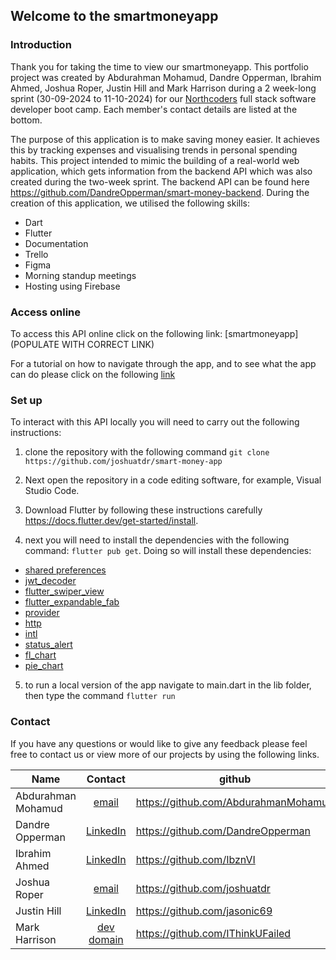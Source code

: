 ## Welcome to the smartmoneyapp

### Introduction

Thank you for taking the time to view our smartmoneyapp. This portfolio project was created by Abdurahman Mohamud, Dandre Opperman, Ibrahim Ahmed, Joshua Roper, Justin Hill and Mark Harrison during a 2 week-long sprint (30-09-2024 to 11-10-2024) for our [Northcoders](https://northcoders.com) full stack software developer boot camp. Each member's contact details are listed at the bottom.

The purpose of this application is to make saving money easier. It achieves this by tracking expenses and visualising trends in personal spending habits. This project intended to mimic the building of a real-world web application, which gets information from the backend API which was also created during the two-week sprint. The backend API can be found here https://github.com/DandreOpperman/smart-money-backend. During the creation of this application, we utilised the following skills:

- Dart
- Flutter
- Documentation
- Trello
- Figma
- Morning standup meetings
- Hosting using Firebase

### Access online

To access this API online click on the following link: [smartmoneyapp](POPULATE WITH CORRECT LINK)

For a tutorial on how to navigate through the app, and to see what the app can do please click on the following [link](https://youtu.be/zg74qv8YIL0)

### Set up

To interact with this API locally you will need to carry out the following instructions:

1. clone the repository with the following command `git clone https://github.com/joshuatdr/smart-money-app`

2. Next open the repository in a code editing software, for example, Visual Studio Code.

3. Download Flutter by following these instructions carefully https://docs.flutter.dev/get-started/install.

4. next you will need to install the dependencies with the following command: `flutter pub get`. Doing so will install these dependencies:

- [shared preferences](https://pub.dev/packages/shared_preferences)
- [jwt_decoder](https://pub.dev/packages/jwt_decoder)
- [flutter_swiper_view](https://pub.dev/packages/flutter_swiper_view)
- [flutter_expandable_fab](https://pub.dev/packages/flutter_expandable_fab)
- [provider](https://pub.dev/packages/provider)
- [http](https://pub.dev/packages/http)
- [intl](https://pub.dev/packages/intl)
- [status_alert](https://pub.dev/packages/status_alert)
- [fl_chart](https://pub.dev/packages/fl_chart)
- [pie_chart](https://pub.dev/packages/pie_chart)

5. to run a local version of the app navigate to main.dart in the lib folder, then type the command `flutter run`

### Contact

If you have any questions or would like to give any feedback please feel free to contact us or view more of our projects by using the following links.

| Name               |                         Contact                          | github                               |
| ------------------ | :------------------------------------------------------: | ------------------------------------ |
| Abdurahman Mohamud |              [email](Abdi_mo4@outlook.com)               | https://github.com/AbdurahmanMohamud |
| Dandre Opperman    | [LinkedIn](https://www.linkedin.com/in/dandre-opperman/) | https://github.com/DandreOpperman    |
| Ibrahim Ahmed      | [LinkedIn](https://www.linkedin.com/in/ibrahim-ahmed8/)  | https://github.com/IbznVI            |
| Joshua Roper       |            [email](joshuaroper513@gmail.com)             | https://github.com/joshuatdr         |
| Justin Hill        | [LinkedIn](https://www.linkedin.com/in/justinhill1976/)  | https://github.com/jasonic69         |
| Mark Harrison      |               [dev domain](me@ufailed.dev)               | https://github.com/IThinkUFailed     |

